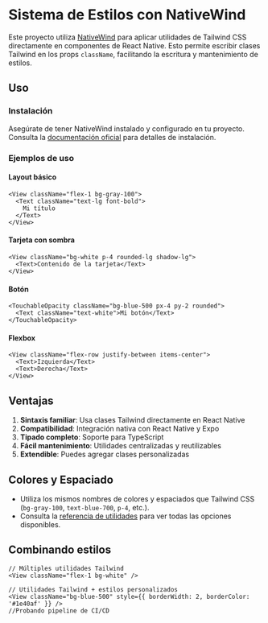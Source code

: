 # Sistema de Estilos con NativeWind

Este proyecto utiliza [NativeWind](https://www.nativewind.dev/) para aplicar utilidades de Tailwind CSS directamente en componentes de React Native. Esto permite escribir clases Tailwind en los props `className`, facilitando la escritura y mantenimiento de estilos.

## Uso

### Instalación

Asegúrate de tener NativeWind instalado y configurado en tu proyecto. Consulta la [documentación oficial](https://www.nativewind.dev/quick-starts/expo) para detalles de instalación.

### Ejemplos de uso

#### Layout básico
```tsx
<View className="flex-1 bg-gray-100">
  <Text className="text-lg font-bold">
    Mi título
  </Text>
</View>
```

#### Tarjeta con sombra
```tsx
<View className="bg-white p-4 rounded-lg shadow-lg">
  <Text>Contenido de la tarjeta</Text>
</View>
```

#### Botón
```tsx
<TouchableOpacity className="bg-blue-500 px-4 py-2 rounded">
  <Text className="text-white">Mi botón</Text>
</TouchableOpacity>
```

#### Flexbox
```tsx
<View className="flex-row justify-between items-center">
  <Text>Izquierda</Text>
  <Text>Derecha</Text>
</View>
```

## Ventajas

1. **Sintaxis familiar**: Usa clases Tailwind directamente en React Native
2. **Compatibilidad**: Integración nativa con React Native y Expo
3. **Tipado completo**: Soporte para TypeScript
4. **Fácil mantenimiento**: Utilidades centralizadas y reutilizables
5. **Extendible**: Puedes agregar clases personalizadas

## Colores y Espaciado

- Utiliza los mismos nombres de colores y espaciados que Tailwind CSS (`bg-gray-100`, `text-blue-700`, `p-4`, etc.).
- Consulta la [referencia de utilidades](https://www.nativewind.dev/docs/utilities) para ver todas las opciones disponibles.

## Combinando estilos

```tsx
// Múltiples utilidades Tailwind
<View className="flex-1 bg-white" />

// Utilidades Tailwind + estilos personalizados
<View className="bg-blue-500" style={{ borderWidth: 2, borderColor: '#1e40af' }} />
//Probando pipeline de CI/CD
```
